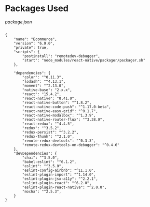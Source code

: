 # Packages Used

_package.json_

<pre class="line-numbers"><code class="language-json">
{
    "name": "Ecommerce",
    "version": "6.0.0",
    "private": true,
    "scripts": {
        "postinstall": "remotedev-debugger",
        "start": "node_modules/react-native/packager/packager.sh"
    },

    "dependencies": {
        "color": "^0.11.3",
        "lodash": "^4.13.1",
        "moment": "^2.13.0",
        "native-base": "2.x.x",
        "react": "15.4.2",
        "react-native": "0.41.0",
        "react-native-button": "^1.8.2",
        "react-native-code-push": "^1.17.0-beta",
        "react-native-easy-grid": "^0.1.7",
        "react-native-modalbox": "^1.3.9",
        "react-native-router-flux": "^3.38.0",
        "react-redux": "^4.4.5",
        "redux": "^3.5.2",
        "redux-persist": "^3.2.2",
        "redux-thunk": "^2.1.0",
        "remote-redux-devtools": "^0.3.3",
        "remote-redux-devtools-on-debugger": "^0.4.6"
    },
    "devDependencies": {
        "chai": "^3.5.0",
        "babel-eslint": "^6.1.2",
        "eslint": "^3.5.0",
        "eslint-config-airbnb": "^11.1.0",
        "eslint-plugin-import": "^1.14.0",
        "eslint-plugin-jsx-a11y": "^2.2.1",
        "eslint-plugin-react": "^6.2.0",
        "eslint-plugin-react-native": "^2.0.0",
        "mocha": "^2.5.3",
    }
}</code></pre>
